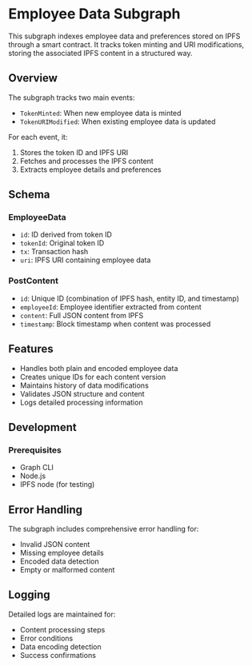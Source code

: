 # Employee Data Subgraph

This subgraph indexes employee data and preferences stored on IPFS through a smart contract. It tracks token minting and URI modifications, storing the associated IPFS content in a structured way.

## Overview

The subgraph tracks two main events:
- `TokenMinted`: When new employee data is minted
- `TokenURIModified`: When existing employee data is updated

For each event, it:
1. Stores the token ID and IPFS URI
2. Fetches and processes the IPFS content
3. Extracts employee details and preferences

## Schema

### EmployeeData
- `id`: ID derived from token ID
- `tokenId`: Original token ID
- `tx`: Transaction hash
- `uri`: IPFS URI containing employee data

### PostContent
- `id`: Unique ID (combination of IPFS hash, entity ID, and timestamp)
- `employeeId`: Employee identifier extracted from content
- `content`: Full JSON content from IPFS
- `timestamp`: Block timestamp when content was processed

## Features

- Handles both plain and encoded employee data
- Creates unique IDs for each content version
- Maintains history of data modifications
- Validates JSON structure and content
- Logs detailed processing information

## Development

### Prerequisites
- Graph CLI
- Node.js
- IPFS node (for testing)


## Error Handling

The subgraph includes comprehensive error handling for:
- Invalid JSON content
- Missing employee details
- Encoded data detection
- Empty or malformed content

## Logging

Detailed logs are maintained for:
- Content processing steps
- Error conditions
- Data encoding detection
- Success confirmations